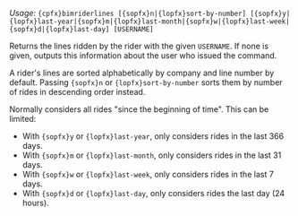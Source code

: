 *Usage:* `{cpfx}bimriderlines [{sopfx}n|{lopfx}sort-by-number] [{sopfx}y|{lopfx}last-year|{sopfx}m|{lopfx}last-month|{sopfx}w|{lopfx}last-week|{sopfx}d|{lopfx}last-day] [USERNAME]`

Returns the lines ridden by the rider with the given `USERNAME`. If none is given, outputs this information about the user who issued the command.

A rider's lines are sorted alphabetically by company and line number by default. Passing `{sopfx}n` or `{lopfx}sort-by-number` sorts them by number of rides in descending order instead.

Normally considers all rides "since the beginning of time". This can be limited:
* With `{sopfx}y` or `{lopfx}last-year`, only considers rides in the last 366 days.
* With `{sopfx}m` or `{lopfx}last-month`, only considers rides in the last 31 days.
* With `{sopfx}w` or `{lopfx}last-week`, only considers rides in the last 7 days.
* With `{sopfx}d` or `{lopfx}last-day`, only considers rides the last day (24 hours).
